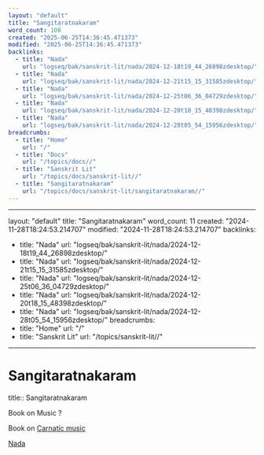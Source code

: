 ```yaml
---
layout: "default"
title: "Sangitaratnakaram"
word_count: 108
created: "2025-06-25T14:36:45.471373"
modified: "2025-06-25T14:36:45.471373"
backlinks:
  - title: "Nada"
    url: "logseq/bak/sanskrit-lit/nada/2024-12-18t19_44_26898zdesktop/"
  - title: "Nada"
    url: "logseq/bak/sanskrit-lit/nada/2024-12-21t15_15_31585zdesktop/"
  - title: "Nada"
    url: "logseq/bak/sanskrit-lit/nada/2024-12-25t06_36_04729zdesktop/"
  - title: "Nada"
    url: "logseq/bak/sanskrit-lit/nada/2024-12-20t18_15_48398zdesktop/"
  - title: "Nada"
    url: "logseq/bak/sanskrit-lit/nada/2024-12-28t05_54_15956zdesktop/"
breadcrumbs:
  - title: "Home"
    url: "/"
  - title: "Docs"
    url: "/topics/docs//"
  - title: "Sanskrit Lit"
    url: "/topics/docs/sanskrit-lit//"
  - title: "Sangitaratnakaram"
    url: "/topics/docs/sanskrit-lit/sangitaratnakaram//"
---
```

---
layout: "default"
title: "Sangitaratnakaram"
word_count: 11
created: "2024-11-28T18:24:53.214707"
modified: "2024-11-28T18:24:53.214707"
backlinks:
  - title: "Nada"
    url: "logseq/bak/sanskrit-lit/nada/2024-12-18t19_44_26898zdesktop/"
  - title: "Nada"
    url: "logseq/bak/sanskrit-lit/nada/2024-12-21t15_15_31585zdesktop/"
  - title: "Nada"
    url: "logseq/bak/sanskrit-lit/nada/2024-12-25t06_36_04729zdesktop/"
  - title: "Nada"
    url: "logseq/bak/sanskrit-lit/nada/2024-12-20t18_15_48398zdesktop/"
  - title: "Nada"
    url: "logseq/bak/sanskrit-lit/nada/2024-12-28t05_54_15956zdesktop/"
breadcrumbs:
  - title: "Home"
    url: "/"
  - title: "Sanskrit Lit"
    url: "/topics/sanskrit-lit//"
---
# Sangitaratnakaram
title:: Sangitaratnakaram

Book on Music ?

Book on [Carnatic music](carnatic-music/)

[Nada](logseq/bak/sanskrit-lit/nada/2024-12-28t05_54_15956zdesktop/)